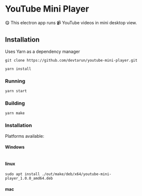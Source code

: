 # YouTube Mini Player

😋️ This electron app runs 📹️ YouTube videos in mini desktop view.

## Installation
Uses Yarn as a dependency manager

```
git clone https://github.com/devtarun/youtube-mini-player.git

yarn install
```

### Running
```
yarn start
```

### Building
```
yarn make
```

### Installation
Platforms available: 

#### Windows
```
```

#### linux
```
sudo apt install ./out/make/deb/x64/youtube-mini-player_1.0.0_amd64.deb
```

#### mac
```
```
